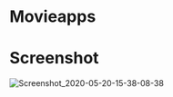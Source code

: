 # Movieapps
# Screenshot
![Screenshot_2020-05-20-15-38-08-38](https://user-images.githubusercontent.com/46758894/82431169-22faba00-9ab0-11ea-8427-b552824c9bbe.jpg)
